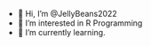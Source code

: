 - 👋 Hi, I’m @JellyBeans2022
- 👀 I’m interested in R Programming
- 🌱 I’m currently learning.

<!---
JellyBeans2022/JellyBeans2022 is a ✨ special ✨ repository because its `README.md` (this file) appears on your GitHub profile.
You can click the Preview link to take a look at your changes.
--->
